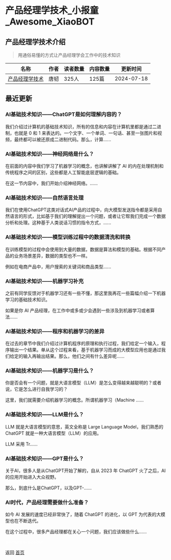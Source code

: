 # 产品经理学技术_小报童_Awesome_XiaoBOT

## 产品经理学技术介绍
> 用通俗易懂的方式让产品经理学会工作中的技术知识  
  


|名称|作者|读者数量|内容数量|更新时间|
|---|---|---|---|---|
|[产品经理学技术](https://xiaobot.net/p/Pmtech?refer=0b133df9-27dc-423b-8101-639049001c13)|唐韧|325人|125篇|2024-07-18|

## 最近更新
### AI基础技术知识——ChatGPT是如何理解内容的？

我们介绍过计算机的基础技术知识，所有的信息和内容在计算机里都是通过二进制，也就是 0 和 1
来表达的。一个文字、一个单词、一句话、甚至一张图片和视频，最终都可以被还原成二进制代码。那么，计算......

### AI基础技术知识——神经网络是什么？

在前面的内容中我们学习了机器学习的概念，也讲解讲解了 AI 的内在处理机制和传统程序之间的区别，这些都是人工智能底层逻辑的基础。

在这一节内容中，我们开始介绍神经网络。......

### AI基础技术知识——自然语言处理

我们在使用ChatGPT这类对话式AI产品的过程中，向大模型发送指令都是采用自然语言的形式，比如基于我们的理解提出一个问题，或者让它帮我们完成一个数据分析和处理。这种基于人类说话习惯的指令方式，......

### AI基础技术知识——模型训练过程中的数据清洗和转换

在训练模型的过程中会使用到大量的数据，数据是算法和模型的基础。根据不同产品的业务场景差异，数据的类型也不一样。



例如在电商产品中，用户搜索的关键词和商品类型......

### AI基础技术知识——机器学习补充

之前有同学反馈对于机器学习还有一些不懂，那这里我再花一些篇幅介绍一下机器学习的基础技术知识。

如果是你 AI 产品经理，在工作中或多或少会遇到一些涉及到机器学习或者算法......

### AI基础技术知识——程序和机器学习的差异

在过去的章节中我们介绍过计算机程序的原理和执行过程，我们给定一个输入，程序输出一个结果。单从这个过程来看，基于机器学习而成的大模型应用也是通过我们给定的输入再输出结果。那么，他们之间有什么差异呢......

### AI基础技术知识——机器学习是什么？

你是否会有一个问题，就是大语言模型（LLM）是怎么变得越来越聪明的？或者说，它是怎么进行自我学习的？

这里，我们就需要介绍机器学习的概念。所谓机器学习（Machine ......

### AI基础技术知识——LLM是什么？

LLM 就是大语言模型的意思，英文全称是 Large Language Model，我们熟悉的 ChatGPT 就是一种大语言模型（LLM）的应用。

LLM 采用 Tr......

### AI基础技术知识——GPT是什么？

关于AI，很多人是从ChatGPT开始了解的，自从 2023 年 ChatGPT 火了之后，AI 的应用开始进入大众视野。

那么，到底什么是ChatGPT，以及GPT-......

### AI时代，产品经理需要做什么准备？

如今 AI 发展的速度已经非常快了，随着 ChatGPT 的进化，以 GPT 为代表的大模型也在不断迭代。

在这个过程中，很多产品经理都在关心一个问题，我们应该做些什么......


<a href="https://github.com/Reno9527/awesome-xiaobot" style="color: white; text-decoration: none;">awesome-xiaobot</a>

返回 [首页](../README.md)
